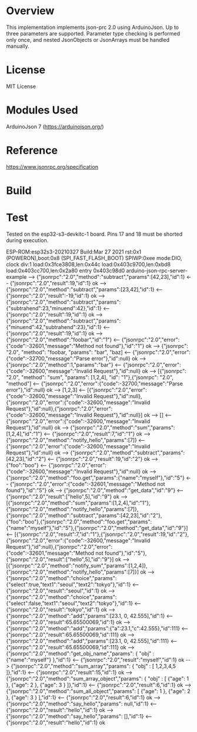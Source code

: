 # Overview
This implementation implements json-prc 2.0 using ArduinoJson.
Up to three parameters are supported. Parameter type checking is performed only once, 
and nested JsonObjects or JsonArrays must be handled manually.

# License
MIT License

# Modules Used
ArduinoJson 7 (https://arduinojson.org/)

# Reference
https://www.jsonrpc.org/specification

# Build


# Test
Tested on the esp32-s3-devkitc-1 board. Pins 17 and 18 must be shorted during execution.

ESP-ROM:esp32s3-20210327
Build:Mar 27 2021
rst:0x1 (POWERON),boot:0x8 (SPI_FAST_FLASH_BOOT)
SPIWP:0xee
mode:DIO, clock div:1
load:0x3fce3808,len:0x44c
load:0x403c9700,len:0xbd8
load:0x403cc700,len:0x2a80
entry 0x403c98d0
arduino-json-rpc-server-example
--> {"jsonrpc":"2.0","method":"subtract","params":[42,23],"id":1}
<-- {"jsonrpc":"2.0","result":19,"id":1}
ok
--> {"jsonrpc":"2.0","method":"subtract","params":[23,42],"id":1}
<-- {"jsonrpc":"2.0","result":-19,"id":1}
ok
--> {"jsonrpc":"2.0","method":"subtract","params":{"subtrahend":23,"minuend":42},"id":1}
<-- {"jsonrpc":"2.0","result":19,"id":1}
ok
--> {"jsonrpc":"2.0","method":"subtract","params":{"minuend":42,"subtrahend":23},"id":1}
<-- {"jsonrpc":"2.0","result":19,"id":1}
ok
--> {"jsonrpc":"2.0","method":"foobar","id":"1"}
<-- {"jsonrpc":"2.0","error":{"code":-32601,"message":"Method not found"},"id":"1"}
ok
--> {"jsonrpc": "2.0", "method": "foobar, "params": "bar", "baz]
<-- {"jsonrpc":"2.0","error":{"code":-32700,"message":"Parse error"},"id":null}
ok
--> {"jsonrpc":"2.0","method":1,"params":"bar"}
<-- {"jsonrpc":"2.0","error":{"code":-32600,"message":"Invalid Request"},"id":null}
ok
--> [{"jsonrpc": "2.0", "method": "sum", "params": [1,2,4], "id": "1"},{"jsonrpc": "2.0", "method"]
<-- {"jsonrpc":"2.0","error":{"code":-32700,"message":"Parse error"},"id":null}
ok
--> [1,2,3]
<-- [{"jsonrpc":"2.0","error":{"code":-32600,"message":"Invalid Request"},"id":null},{"jsonrpc":"2.0","error":{"code":-32600,"message":"Invalid Request"},"id":null},{"jsonrpc":"2.0","error":{"code":-32600,"message":"Invalid Request"},"id":null}]
ok
--> []
<-- {"jsonrpc":"2.0","error":{"code":-32600,"message":"Invalid Request"},"id":null}
ok
--> {"jsonrpc":"2.0","method":"sum","params":[1,2,4],"id":"1"}
<-- {"jsonrpc":"2.0","result":7,"id":"1"}
ok
--> {"jsonrpc":"2.0","method":"notify_hello","params":[7]}
<-- {"jsonrpc":"2.0","error":{"code":-32600,"message":"Invalid Request"},"id":null}
ok
--> {"jsonrpc":"2.0","method":"subtract","params":[42,23],"id":"2"}
<-- {"jsonrpc":"2.0","result":19,"id":"2"}
ok
--> {"foo":"boo"}
<-- {"jsonrpc":"2.0","error":{"code":-32600,"message":"Invalid Request"},"id":null}
ok
--> {"jsonrpc":"2.0","method":"foo.get","params":{"name":"myself"},"id":"5"}
<-- {"jsonrpc":"2.0","error":{"code":-32601,"message":"Method not found"},"id":"5"}
ok
--> {"jsonrpc":"2.0","method":"get_data","id":"9"}
<-- {"jsonrpc":"2.0","result":["hello",5],"id":"9"}
ok
--> [{"jsonrpc":"2.0","method":"sum","params":[1,2,4],"id":"1"},{"jsonrpc":"2.0","method":"notify_hello","params":[7]},{"jsonrpc":"2.0","method":"subtract","params":[42,23],"id":"2"},{"foo":"boo"},{"jsonrpc":"2.0","method":"foo.get","params":{"name":"myself"},"id":"5"},{"jsonrpc":"2.0","method":"get_data","id":"9"}]
<-- [{"jsonrpc":"2.0","result":7,"id":"1"},{"jsonrpc":"2.0","result":19,"id":"2"},{"jsonrpc":"2.0","error":{"code":-32600,"message":"Invalid Request"},"id":null},{"jsonrpc":"2.0","error":{"code":-32601,"message":"Method not found"},"id":"5"},{"jsonrpc":"2.0","result":["hello",5],"id":"9"}]
ok
--> [{"jsonrpc":"2.0","method":"notify_sum","params":[1,2,4]},{"jsonrpc":"2.0","method":"notify_hello","params":[7]}]
ok
--> {"jsonrpc":"2.0","method":"choice","params":{"select":true,"text1":"seoul","text2":"tokyo"},"id":1}
<-- {"jsonrpc":"2.0","result":"seoul","id":1}
ok
--> {"jsonrpc":"2.0","method":"choice","params":{"select":false,"text1":"seoul","text2":"tokyo"},"id":1}
<-- {"jsonrpc":"2.0","result":"tokyo","id":1}
ok
--> {"jsonrpc":"2.0","method":"add","params":[23.1, 0, 42.555],"id":1}
<-- {"jsonrpc":"2.0","result":65.65500069,"id":1}
ok
--> {"jsonrpc":"2.0","method":"add","params":{"a":23.1,"c":42.555},"id":111}
<-- {"jsonrpc":"2.0","result":65.65500069,"id":111}
ok
--> {"jsonrpc":"2.0","method":"add","params":[23.1, 0, 42.555],"id":111}
<-- {"jsonrpc":"2.0","result":65.65500069,"id":111}
ok
--> {"jsonrpc":"2.0","method":"get_obj_name","params": { "obj" : {"name":"myself"} },"id":1}
<-- {"jsonrpc":"2.0","result":"myself","id":1}
ok
--> {"jsonrpc":"2.0","method":"sum_array","params": { "obj" : [ 1,2,3,4,5 ]},"id":1}
<-- {"jsonrpc":"2.0","result":15,"id":1}
ok
--> {"jsonrpc":"2.0","method":"sum_array_object","params": { "obj" : [ {"age": 1 }, {"age": 2 }, {"age": 3 } ]},"id":1}
<-- {"jsonrpc":"2.0","result":6,"id":1}
ok
--> {"jsonrpc":"2.0","method":"sum_all_object","params": [ {"age": 1 }, {"age": 2 }, {"age": 3 } ],"id":1}
<-- {"jsonrpc":"2.0","result":6,"id":1}
ok
--> {"jsonrpc":"2.0","method":"say_hello","params": null,"id":1}
<-- {"jsonrpc":"2.0","result":"hello","id":1}
ok
--> {"jsonrpc":"2.0","method":"say_hello","params": [],"id":1}
<-- {"jsonrpc":"2.0","result":"hello","id":1}
ok